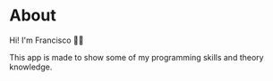 # About

Hi! I'm Francisco 🙋‍♂️

This app is made to show some of my programming skills and theory knowledge.

